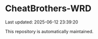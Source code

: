 # CheatBrothers-WRD

Last updated: 2025-06-12 23:39:20

This repository is automatically maintained.
